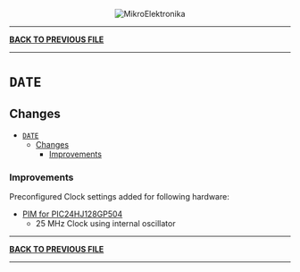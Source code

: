 
<p align="center">
  <img src="http://www.mikroe.com/img/designs/beta/logo_small.png?raw=true" alt="MikroElektronika"/>
</p>

---

**[BACK TO PREVIOUS FILE](../changelog.md)**

---

# `DATE`

## Changes

- [`DATE`](#date)
  - [Changes](#changes)
    + [Improvements](#improvements)

### Improvements

Preconfigured Clock settings added for following hardware:

+ [PIM for PIC24HJ128GP504](https://www.microchipdirect.com/dev-tools/MA240016?srsltid=AfmBOor2juEv7VW5H1cMzbyk-WC6YF8Sdy2AzpkeqP2XjObY__MYFK_P&allDevTools=true)
  + 25 MHz Clock using internal oscillator

---

**[BACK TO PREVIOUS FILE](../changelog.md)**

---
